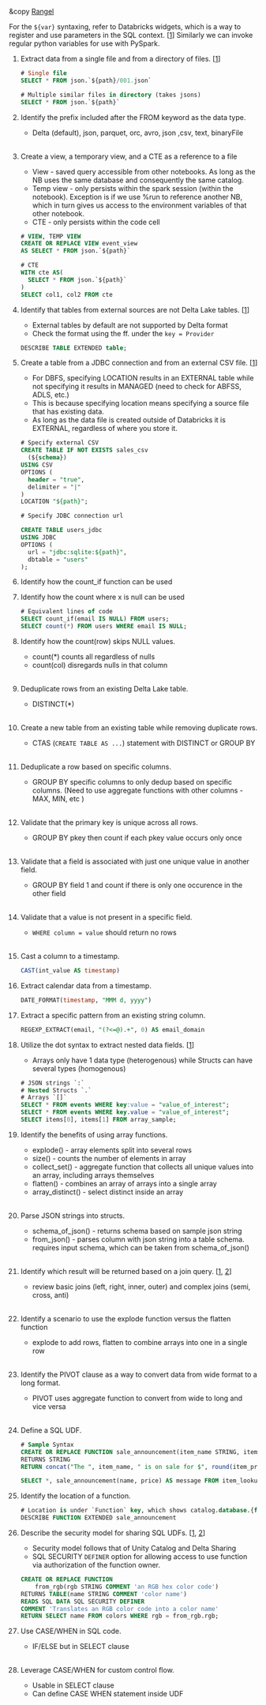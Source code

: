 &copy [Rangel](https://github.com/jtrangel)

For the `${var}` syntaxing, refer to Databricks widgets, which is a way to register and use parameters in the SQL context. [[1](https://docs.databricks.com/en/notebooks/widgets.html)] Similarly we can invoke regular python variables for use with PySpark.

1. Extract data from a single file and from a directory of files. [[1](https://docs.databricks.com/en/files/index.html)] 

	```SQL
	# Single file
	SELECT * FROM json.`${path}/001.json`
	
	# Multiple similar files in directory (takes jsons)
	SELECT * FROM json.`${path}`
	```
2. Identify the prefix included after the FROM keyword as the data type.
	- Delta (default), json, parquet, orc, avro, json ,csv, text, binaryFile
	<br />
3. Create a view, a temporary view, and a CTE as a reference to a file
	- View - saved query accessible from other notebooks. As long as the NB uses the same database and consequently the same catalog.
	- Temp view - only persists within the spark session (within the notebook). Exception is if we use %run to reference another NB, which in turn gives us access to the environment variables of that other notebook.
	- CTE - only persists within the code cell

	```SQL
	# VIEW, TEMP VIEW
	CREATE OR REPLACE VIEW event_view
	AS SELECT * FROM json.`${path}`
	
	# CTE
	WITH cte AS(
	  SELECT * FROM json.`${path}`
	)
	SELECT col1, col2 FROM cte
	```
4. Identify that tables from external sources are not Delta Lake tables. [[1](https://docs.databricks.com/en/sql/language-manual/sql-ref-external-tables.html)] 
	- External tables by default are not supported by Delta format
	- Check the format using the ff. under the `key = Provider`

	```SQL
	DESCRIBE TABLE EXTENDED table;
	```
5. Create a table from a JDBC connection and from an external CSV file. [[1](https://docs.databricks.com/en/sql/language-manual/sql-ref-external-tables.html)] 
	- For DBFS, specifying LOCATION results in an EXTERNAL table while not specifying it results in MANAGED (need to check for ABFSS, ADLS, etc.)
	- This is because specifying location means specifying a source file that has existing data.
	- As long as the data file is created outside of Databricks it is EXTERNAL, regardless of where you store it.

	```SQL
	# Specify external CSV
	CREATE TABLE IF NOT EXISTS sales_csv
	  (${schema})
	USING CSV
	OPTIONS (
	  header = "true",
	  delimiter = "|"
	)
	LOCATION "${path}";
	
	# Specify JDBC connection url
	
	CREATE TABLE users_jdbc
	USING JDBC
	OPTIONS (
	  url = "jdbc:sqlite:${path}",
	  dbtable = "users"
	);
	```
6. Identify how the count_if function can be used

7. Identify how the count where x is null can be used
	```SQL
	# Equivalent lines of code
	SELECT count_if(email IS NULL) FROM users;
	SELECT count(*) FROM users WHERE email IS NULL;
	```
8. Identify how the count(row) skips NULL values.
	- count(*) counts all regardless of nulls
	- count(col) disregards nulls in that column
	<br />
9. Deduplicate rows from an existing Delta Lake table.
	- DISTINCT(*)
	<br />
10. Create a new table from an existing table while removing duplicate rows.
	- CTAS (`CREATE TABLE AS ...`) statement with DISTINCT or GROUP BY
	<br />
11. Deduplicate a row based on specific columns.
	- GROUP BY specific columns to only dedup based on specific columns. (Need to use aggregate functions with other columns -MAX, MIN, etc )
	<br />
12. Validate that the primary key is unique across all rows.
	- GROUP BY pkey then count if each pkey value occurs only once
	<br />
13. Validate that a field is associated with just one unique value in another field.
	- GROUP BY field 1 and count if there is only one occurence in the other field
	<br />
14. Validate that a value is not present in a specific field.
	- `WHERE column = value` should return no rows
	<br />
15. Cast a column to a timestamp.
	```SQL
	CAST(int_value AS timestamp)
	```
16. Extract calendar data from a timestamp.
	```SQL
	DATE_FORMAT(timestamp, "MMM d, yyyy")
	```
17. Extract a specific pattern from an existing string column.
	```SQL
	REGEXP_EXTRACT(email, "(?<=@).+", 0) AS email_domain
	```
18. Utilize the dot syntax to extract nested data fields. [[1](https://docs.databricks.com/en/optimizations/complex-types.html)] 
	- Arrays only have 1 data type (heterogenous) while Structs can have several types (homogenous)

	```SQL
	# JSON strings `:`
	# Nested Structs `.`
	# Arrays `[]`
	SELECT * FROM events WHERE key:value = "value_of_interest";
	SELECT * FROM events WHERE key.value = "value_of_interest";
	SELECT items[0], items[1] FROM array_sample;
	```
19. Identify the benefits of using array functions.
	- explode() - array elements split into several rows
	- size() - counts the number of elements in array
	- collect_set() - aggregate function that collects all unique values into an array, including arrays themselves
	- flatten() - combines an array of arrays into a single array
	- array_distinct() - select distinct inside an array
	<br />
20. Parse JSON strings into structs.
	- schema_of_json() - returns schema based on sample json string
	- from_json() - parses column with json string into a table schema. requires input schema, which can be taken from schema_of_json()
	<br />
21. Identify which result will be returned based on a join query. [[1](https://docs.gcp.databricks.com/sql/language-manual/sql-ref-syntax-qry-select-join.html), [2](https://stackoverflow.com/questions/21738784/difference-between-inner-join-and-left-semi-join)]
	- review basic joins (left, right, inner, outer) and complex joins (semi, cross, anti)
	<br />
22. Identify a scenario to use the explode function versus the flatten function
	- explode to add rows, flatten to combine arrays into one in a single row
	<br />
23. Identify the PIVOT clause as a way to convert data from wide format to a long format.
	- PIVOT uses aggregate function to convert from wide to long and vice versa
	<br />
24. Define a SQL UDF.
	```SQL
	# Sample Syntax
	CREATE OR REPLACE FUNCTION sale_announcement(item_name STRING, item_price INT)
	RETURNS STRING
	RETURN concat("The ", item_name, " is on sale for $", round(item_price * 0.8, 0));
	
	SELECT *, sale_announcement(name, price) AS message FROM item_lookup
	```
25. Identify the location of a function.
	```SQL
	# Location is under `Function` key, which shows catalog.database.{function}
	DESCRIBE FUNCTION EXTENDED sale_announcement
	```
26. Describe the security model for sharing SQL UDFs. [[1](https://www.databricks.com/blog/2021/10/20/introducing-sql-user-defined-functions.html), [2](https://docs.databricks.com/en/udf/unity-catalog.html)]
	- Security model follows that of Unity Catalog and Delta Sharing
	- SQL SECURITY `DEFINER` option for allowing access to use function via authorization of the function owner. 
	```SQL
	CREATE OR REPLACE FUNCTION 
	    from_rgb(rgb STRING COMMENT 'an RGB hex color code') 
    RETURNS TABLE(name STRING COMMENT 'color name')
    READS SQL DATA SQL SECURITY DEFINER
    COMMENT 'Translates an RGB color code into a color name'
    RETURN SELECT name FROM colors WHERE rgb = from_rgb.rgb;
	```
27. Use CASE/WHEN in SQL code.
	- IF/ELSE but in SELECT clause
	<br />
28. Leverage CASE/WHEN for custom control flow.
	- Usable in SELECT clause
	- Can define CASE WHEN statement inside UDF


